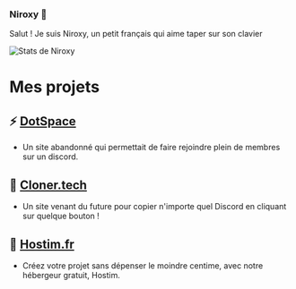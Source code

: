 ### Niroxy 👋
Salut ! Je suis Niroxy, un petit français qui aime taper sur son clavier

![Stats de Niroxy](https://github-readme-stats.vercel.app/api?username=niroxy&hide_title=true&show_icons=true&title_color=fff&icon_color=79ff97&text_color=9f9f9f&bg_color=151515)

# Mes projets
## ⚡ **[DotSpace](https://github.com/Niroxy/DotSpace)**
- Un site abandonné qui permettait de faire rejoindre plein de membres sur un discord.

## 🔭 **[Cloner.tech](https://github.com/Niroxy/Cloner.Tech)**
- Un site venant du future pour copier n'importe quel Discord en cliquant sur quelque bouton !

## 👯 **[Hostim.fr](https://hostim.fr/)**
- Créez votre projet sans dépenser le moindre centime, avec notre hébergeur gratuit, Hostim.

<!--
**Niroxy/Niroxy** is a ✨ _special_ ✨ repository because its `README.md` (this file) appears on your GitHub profile.

Here are some ideas to get you started:

- 🔭 I’m currently working on ...
- 🌱 I’m currently learning ...
- 👯 I’m looking to collaborate on ...
- 🤔 I’m looking for help with ...
- 💬 Ask me about ...
- 📫 How to reach me: ...
- 😄 Pronouns: ...
- ⚡ Fun fact: ...
-->
